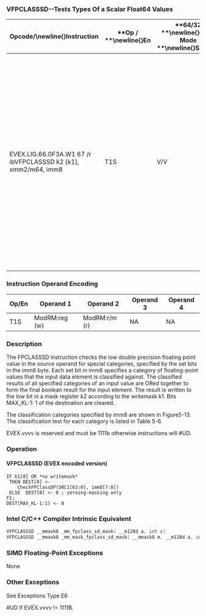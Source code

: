 ### VFPCLASSSD--Tests Types Of a Scalar Float64 Values


|**Opcode/**\newline{}**Instruction**|**Op / **\newline{}**En**|**64/32 **\newline{}**bit Mode **\newline{}**Support**|**CPUID **\newline{}**Feature **\newline{}**Flag**|**Description**|
|------------------------------------|-------------------------|------------------------------------------------------|--------------------------------------------------|---------------|
|EVEX.LIG.66.0F3A.W1 67 /r ibVFPCLASSSD k2 {k1}, xmm2/m64, imm8|T1S|V/V|AVX512DQ|Tests the input for the following categories: NaN, +0, -0, +Infinity, -Infinity, denormal, finite negative. The immediate field provides a mask bit for each of these category tests. The masked test results are OR-ed together to form a mask result. |
### Instruction Operand Encoding


|Op/En|Operand 1|Operand 2|Operand 3|Operand 4|
|-----|---------|---------|---------|---------|
|T1S|ModRM:reg (w)|ModRM:r/m (r)|NA|NA|
### Description


The FPCLASSSD instruction checks the low double precision floating point value in the source operand for special categories, specified by the set bits in the imm8 byte. Each set bit in imm8 specifies a category of floating-point values that the input data element is classified against. The classified results of all specified categories of an input value are ORed together to form the final boolean result for the input element. The result is written to the low bit in a mask register k2 according to the writemask k1. Bits MAX_KL-1: 1 of the destination are cleared.

The classification categories specified by imm8 are shown in Figure5-13. The classification test for each category is listed in Table 5-6.

EVEX.vvvv is reserved and must be 1111b otherwise instructions will #UD.


### Operation
#### VFPCLASSSD (EVEX encoded version)
```info-verb
IF k1[0] OR *no writemask*
 THEN DEST[0] <-  
    CheckFPClassDP(SRC1[63:0], imm8[7:0])
 ELSE  DEST[0]  <- 0 ; zeroing-masking only
FI;
DEST[MAX_KL-1:1]  <- 0
```

### Intel C/C++ Compiler Intrinsic Equivalent

```cpp
VFPCLASSSD __mmask8 _mm_fpclass_sd_mask( __m128d a, int c)
VFPCLASSSD __mmask8 _mm_mask_fpclass_sd_mask( __mmask8 m, __m128d a, int c)
```
### SIMD Floating-Point Exceptions


None

### Other Exceptions


See Exceptions Type E6

#UD If EVEX.vvvv != 1111B.

